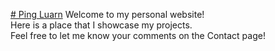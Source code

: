 [# Ping Luarn](https://pluarn.com)
Welcome to my personal website!  
Here is a place that I showcase my projects.  
Feel free to let me know your comments on the Contact page!
